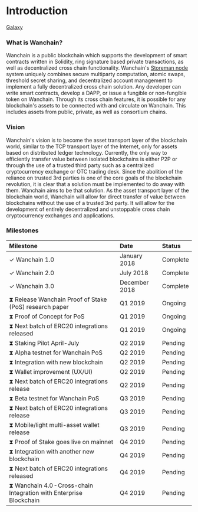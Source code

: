 # Introduction  
[Galaxy](public/Wanchain_Galaxy_Consensus_V1.pdf)
### What is Wanchain?
Wanchain is a public blockchain which supports the development of smart contracts written in Solidity, ring signature based private transactions, as well as decentralized cross chain functionality. Wanchain's [Storeman node](technology/storeman.md) system uniquely combines  secure multiparty computation, atomic swaps, threshold secret sharing, and decentralized account management to implement a fully decentralized cross chain solution. Any developer can write smart contracts, develop a DAPP, or issue a fungible or non-fungible token on Wanchain. Through its cross chain features, it is possible for any blockchain's assets to be connected with and circulate on Wanchain. This includes assets from public, private, as well as consortium chains.

### Vision

Wanchain's vision is to become the asset transport layer of the blockchain world, similar to the TCP transport layer of the Internet, only for assets based on distributed ledger technology. Currently, the only way to efficiently transfer value between isolated blockchains is either P2P or through the use of a trusted third party such as a centralized cryptocurrency exchange or OTC trading desk. Since the abolition of the reliance on trusted 3rd parties is one of the core goals of the blockchain revolution, it is clear that a solution must be implemented to do away with them. Wanchain aims to be that solution. As the asset transport layer of the blockchain world, Wanchain will allow for direct transfer of value between blockchains without the use of a trusted 3rd party. It will allow for the development of entirely decentralized and unstoppable cross chain cryptocurrency exchanges and applications. 

### Milestones

| **Milestone**  |**Date**   |**Status** | 
|:---|:---|:---|
|✓ Wanchain 1.0 | January 2018 |  Complete |   
|✓ Wanchain 2.0 | July 2018  | Complete  |   
|✓ Wanchain 3.0 | December 2018  | Complete|   
|⧗ Release Wanchain Proof of Stake (PoS) research paper |Q1 2019|Ongoing|   
|⧗ Proof of Concept for PoS|Q1 2019|Ongoing|   
|⧗ Next batch of ERC20 integrations released|Q1 2019|Ongoing|   
|⧗ Staking Pilot April-July|Q2 2019|Pending|  
|⧗ Alpha testnet for Wanchain PoS|Q2 2019|Pending| 
|⧗ Integration with new blockchain|Q2 2019|Pending| 
|⧗ Wallet improvement (UX/UI)|Q2 2019|Pending| 
|⧗ Next batch of ERC20 integrations release|Q2 2019|Pending|
|⧗ Beta testnet for Wanchain PoS|Q3 2019|Pending|
|⧗ Next batch of ERC20 integrations release|Q3 2019|Pending|
|⧗ Mobile/light multi-asset wallet release|Q3 2019|Pending|
|⧗ Proof of Stake goes live on mainnet|Q4 2019|Pending|
|⧗ Integration with another new blockchain|Q4 2019|Pending|
|⧗ Next batch of ERC20 integrations released|Q4 2019|Pending|
|⧗ Wanchain 4.0 - Cross-chain Integration with Enterprise Blockchain|Q4 2019|Pending|

